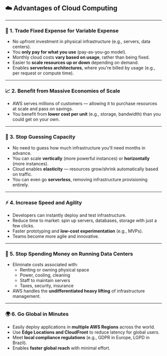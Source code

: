 ## ☁️ Advantages of Cloud Computing

---

### 💸 1. Trade Fixed Expense for Variable Expense
- No upfront investment in physical infrastructure (e.g., servers, data centers).
- You **only pay for what you use** (pay-as-you-go model).
- Monthly cloud costs **vary based on usage**, rather than being fixed.
- Easier to **scale resources up or down** depending on demand.
- Enables **serverless architectures**, where you're billed by usage (e.g., per request or compute time).

---

### 📈 2. Benefit from Massive Economies of Scale
- AWS serves millions of customers — allowing it to purchase resources at scale and pass on savings.
- You benefit from **lower cost per unit** (e.g., storage, bandwidth) than you could get on your own.

---

### 🧠 3. Stop Guessing Capacity
- No need to guess how much infrastructure you’ll need months in advance.
- You can scale **vertically** (more powerful instances) or **horizontally** (more instances).
- Cloud enables **elasticity** — resources grow/shrink automatically based on traffic.
- You can even go **serverless**, removing infrastructure provisioning entirely.

---

### ⚡ 4. Increase Speed and Agility
- Developers can instantly deploy and test infrastructure.
- Reduce time to market: spin up servers, databases, storage with just a few clicks.
- Faster prototyping and **low-cost experimentation** (e.g., MVPs).
- Teams become more agile and innovative.

---

### 🏢 5. Stop Spending Money on Running Data Centers
- Eliminate costs associated with:
  - Renting or owning physical space
  - Power, cooling, cleaning
  - Staff to maintain servers
  - Taxes, security, insurance
- AWS handles the **undifferentiated heavy lifting** of infrastructure management.

---

### 🌍 6. Go Global in Minutes
- Easily deploy applications in **multiple AWS Regions** across the world.
- Use **Edge Locations and CloudFront** to reduce latency for global users.
- Meet **local compliance regulations** (e.g., GDPR in Europe, LGPD in Brazil).
- Enables **faster global reach** with minimal effort.

